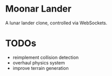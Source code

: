 # Moonar Lander

A lunar lander clone, controlled via WebSockets.

# TODOs

* reimplement collision detection
* overhaul physics system
* improve terrain generation